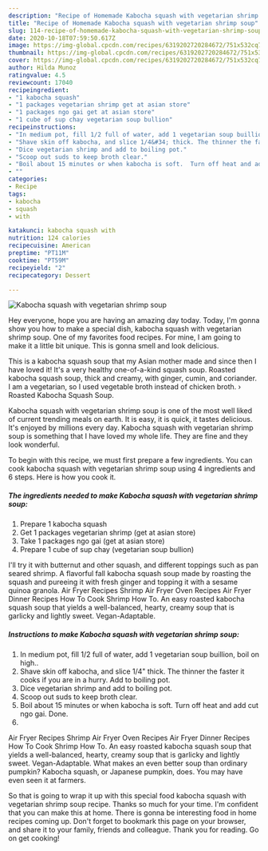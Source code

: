 ```yaml
---
description: "Recipe of Homemade Kabocha squash with vegetarian shrimp soup"
title: "Recipe of Homemade Kabocha squash with vegetarian shrimp soup"
slug: 114-recipe-of-homemade-kabocha-squash-with-vegetarian-shrimp-soup
date: 2020-10-18T07:59:50.617Z
image: https://img-global.cpcdn.com/recipes/6319202720284672/751x532cq70/kabocha-squash-with-vegetarian-shrimp-soup-recipe-main-photo.jpg
thumbnail: https://img-global.cpcdn.com/recipes/6319202720284672/751x532cq70/kabocha-squash-with-vegetarian-shrimp-soup-recipe-main-photo.jpg
cover: https://img-global.cpcdn.com/recipes/6319202720284672/751x532cq70/kabocha-squash-with-vegetarian-shrimp-soup-recipe-main-photo.jpg
author: Hilda Munoz
ratingvalue: 4.5
reviewcount: 17040
recipeingredient:
- "1 kabocha squash"
- "1 packages vegetarian shrimp get at asian store"
- "1 packages ngo gai get at asian store"
- "1 cube of sup chay vegetarian soup bullion"
recipeinstructions:
- "In medium pot, fill 1/2 full of water, add 1 vegetarian soup buillion, boil on high.."
- "Shave skin off kabocha, and slice 1/4&#34; thick. The thinner the faster it cooks if you are in a hurry. Add to boiling pot."
- "Dice vegetarian shrimp and add to boiling pot."
- "Scoop out suds to keep broth clear."
- "Boil about 15 minutes or when kabocha is soft.  Turn off heat and add cut ngo gai.  Done."
- ""
categories:
- Recipe
tags:
- kabocha
- squash
- with

katakunci: kabocha squash with 
nutrition: 124 calories
recipecuisine: American
preptime: "PT11M"
cooktime: "PT59M"
recipeyield: "2"
recipecategory: Dessert

---
```



![Kabocha squash with vegetarian shrimp soup](https://img-global.cpcdn.com/recipes/6319202720284672/751x532cq70/kabocha-squash-with-vegetarian-shrimp-soup-recipe-main-photo.jpg)

Hey everyone, hope you are having an amazing day today. Today, I'm gonna show you how to make a special dish, kabocha squash with vegetarian shrimp soup. One of my favorites food recipes. For mine, I am going to make it a little bit unique. This is gonna smell and look delicious.

This is a kabocha squash soup that my Asian mother made and since then I have loved it! It&#39;s a very healthy one-of-a-kind squash soup. Roasted kabocha squash soup, thick and creamy, with ginger, cumin, and coriander. I am a vegetarian, so I used vegetable broth instead of chicken broth. › Roasted Kabocha Squash Soup.

Kabocha squash with vegetarian shrimp soup is one of the most well liked of current trending meals on earth. It is easy, it is quick, it tastes delicious. It's enjoyed by millions every day. Kabocha squash with vegetarian shrimp soup is something that I have loved my whole life. They are fine and they look wonderful.


To begin with this recipe, we must first prepare a few ingredients. You can cook kabocha squash with vegetarian shrimp soup using 4 ingredients and 6 steps. Here is how you cook it.

<!--inarticleads1-->

##### The ingredients needed to make Kabocha squash with vegetarian shrimp soup:

1. Prepare 1 kabocha squash
1. Get 1 packages vegetarian shrimp (get at asian store)
1. Take 1 packages ngo gai (get at asian store)
1. Prepare 1 cube of sup chay (vegetarian soup bullion)


I&#39;ll try it with butternut and other squash, and different toppings such as pan seared shrimp. A flavorful fall kabocha squash soup made by roasting the squash and pureeing it with fresh ginger and topping it with a sesame quinoa granola. Air Fryer Recipes Shrimp Air Fryer Oven Recipes Air Fryer Dinner Recipes How To Cook Shrimp How To. An easy roasted kabocha squash soup that yields a well-balanced, hearty, creamy soup that is garlicky and lightly sweet. Vegan-Adaptable. 

<!--inarticleads2-->

##### Instructions to make Kabocha squash with vegetarian shrimp soup:

1. In medium pot, fill 1/2 full of water, add 1 vegetarian soup buillion, boil on high..
1. Shave skin off kabocha, and slice 1/4&#34; thick. The thinner the faster it cooks if you are in a hurry. Add to boiling pot.
1. Dice vegetarian shrimp and add to boiling pot.
1. Scoop out suds to keep broth clear.
1. Boil about 15 minutes or when kabocha is soft.  Turn off heat and add cut ngo gai.  Done.
1. 


Air Fryer Recipes Shrimp Air Fryer Oven Recipes Air Fryer Dinner Recipes How To Cook Shrimp How To. An easy roasted kabocha squash soup that yields a well-balanced, hearty, creamy soup that is garlicky and lightly sweet. Vegan-Adaptable. What makes an even better soup than ordinary pumpkin? Kabocha squash, or Japanese pumpkin, does. You may have even seen it at farmers. 

So that is going to wrap it up with this special food kabocha squash with vegetarian shrimp soup recipe. Thanks so much for your time. I'm confident that you can make this at home. There is gonna be interesting food in home recipes coming up. Don't forget to bookmark this page on your browser, and share it to your family, friends and colleague. Thank you for reading. Go on get cooking!

